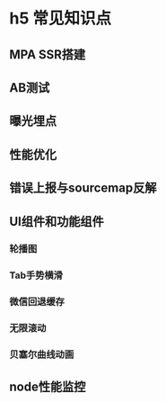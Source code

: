# h5 常见知识点

## MPA SSR搭建

## AB测试

## 曝光埋点

## 性能优化

## 错误上报与sourcemap反解

## UI组件和功能组件

### 轮播图

### Tab手势横滑

### 微信回退缓存

### 无限滚动

### 贝塞尔曲线动画

## node性能监控
